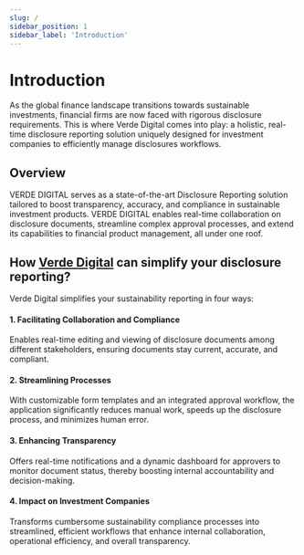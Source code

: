 ```yaml
---
slug: /
sidebar_position: 1
sidebar_label: 'Introduction'
---
```


# Introduction

As the global finance landscape transitions towards sustainable investments, financial firms are now faced with rigorous disclosure requirements. This is where Verde Digital comes into play: a holistic, real-time disclosure reporting solution uniquely designed for investment companies to efficiently manage disclosures workflows.

## Overview

VERDE DIGITAL serves as a state-of-the-art Disclosure Reporting solution tailored to boost transparency, accuracy, and compliance in sustainable investment products. VERDE DIGITAL enables real-time collaboration on disclosure documents, streamline complex approval processes, and extend its capabilities to financial product management, all under one roof.

## How [Verde Digital](verdedigital.io) can simplify your disclosure reporting?

Verde Digital simplifies your sustainability reporting in four ways:

#### 1. Facilitating Collaboration and Compliance

Enables real-time editing and viewing of disclosure documents among different stakeholders, ensuring documents stay current, accurate, and compliant.

#### 2. Streamlining Processes

With customizable form templates and an integrated approval workflow, the application significantly reduces manual work, speeds up the disclosure process, and minimizes human error.

#### 3. Enhancing Transparency

Offers real-time notifications and a dynamic dashboard for approvers to monitor document status, thereby boosting internal accountability and decision-making.

#### 4. Impact on Investment Companies

Transforms cumbersome sustainability compliance processes into streamlined, efficient workflows that enhance internal collaboration, operational efficiency, and overall transparency.
